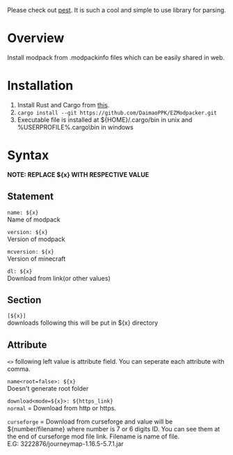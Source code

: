 Please check out [pest](https://github.com/pest-parser/pest). It is such a cool and simple to use library for parsing.

# Overview
Install modpack from .modpackinfo files which can be easily shared in web.

# Installation
1. Install Rust and Cargo from [this](https://www.rust-lang.org/tools/install).
2. ```cargo install --git https://github.com/DaimaoPPK/EZModpacker.git```
3. Executable file is installed at ${HOME}/.cargo/bin in unix and %USERPROFILE%\.cargo\bin in windows

# Syntax
**NOTE: REPLACE ${x} WITH RESPECTIVE VALUE**

## Statement
```name: ${x}```  
Name of modpack

```version: ${x}```  
Version of modpack

```mcversion: ${x}```  
Version of minecraft

```dl: ${x}```  
Download from link(or other values)

## Section
```[${x}]```  
downloads following this will be put in ${x} directory

## Attribute
`<>` following left value is attribute field. You can seperate each attribute with comma.

```name<root=false>: ${x}```  
Doesn't generate root folder

```download<mode=${x}>: ${https_link}```  
`normal` = Download from http or https.

`curseforge` = Download from curseforge and value will be ${number/filename} where number is 7 or 6 digits ID. You can see them at the end of curseforge mod file link. Filename is name of file.   
E.G:  3222876/journeymap-1.16.5-5.7.1.jar
